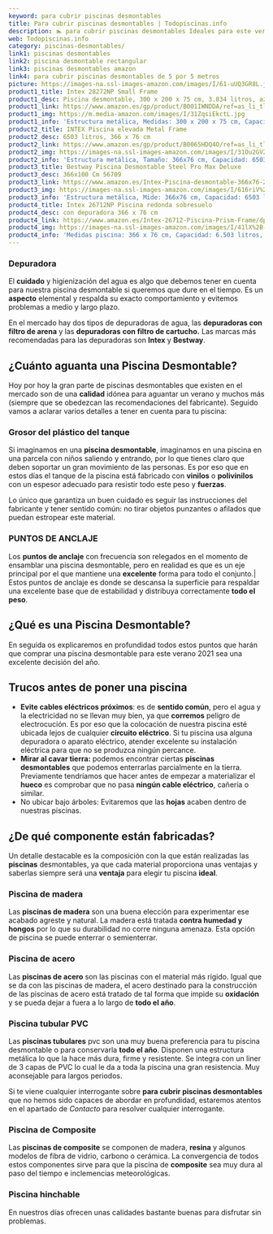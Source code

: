```yaml
---
keyword: para cubrir piscinas desmontables
title: Para cubrir piscinas desmontables | Todopiscinas.info
description: 🏊 para cubrir piscinas desmontables Ideales para este verano 2021. Aquí puedes comprar para cubrir piscinas desmontables y comparar con otras similares. No dejes escapar para cubrir piscinas desmontables a un precio realmente tentador.
web: Todopiscinas.info
category: piscinas-desmontables/
link1: piscinas desmontables
link2: piscina desmontable rectangular
link3: piscinas desmontables amazon
link4: para cubrir piscinas desmontables de 5 por 5 metros
picture: https://images-na.ssl-images-amazon.com/images/I/61-uUQ3GR8L.jpg
product1_title: Intex 28272NP Small Frame
product1_desc: Piscina desmontable, 300 x 200 x 75 cm, 3.834 litros, azul
product1_link: https://www.amazon.es/gp/product/B001IWNDDA/ref=as_li_tl?ie=UTF8&camp=3638&creative=24630&creativeASIN=B001IWNDDA&linkCode=as2&tag=todopiscinas0e-21&linkId=25b9d647487c889cb6ef56ed63f50ca1
product1_img: https://m.media-amazon.com/images/I/31ZqsiEkctL.jpg
product1_info: 'Estructura metálica, Medidas: 300 x 200 x 75 cm, Capacidad: 3.834 litros, Para 6 personas (+ 6 años), Fácil montaje, Forma rectangular'
product2_title: INTEX Piscina elevada Metal Frame
product2_desc: 6503 litros, 366 x 76 cm
product2_link: https://www.amazon.es/gp/product/B0065HDQ4O/ref=as_li_tl?ie=UTF8&camp=3638&creative=24630&creativeASIN=B0065HDQ4O&linkCode=as2&tag=todopiscinas0e-21&linkId=ed2430e3ba564d3527ee103df33ed7b3
product2_img: https://images-na.ssl-images-amazon.com/images/I/31Ou2GV2SAL.jpg
product2_info: 'Estructura metálica, Tamaño: 366x76 cm, Capacidad: 6503 litros, Forma circular, De 4 a 7 personas (+6 años)'
product3_title: Bestway Piscina Desmontable Steel Pro Max Deluxe
product3_desc: 366x100 Cm 56709
product3_link: https://www.amazon.es/Intex-Piscina-desmontable-366x76-28210NP/dp/B0065HDQ4O?__mk_es_ES=%C3%85M%C3%85%C5%BD%C3%95%C3%91&crid=25UQGV9HG2INI&dchild=1&keywords=piscinas+desmontables&qid=1615854176&sprefix=piscinas+dem%2Caps%2C201&sr=8-5&linkCode=ll1&tag=todopiscinas0e-21&linkId=34f200977c6cbaab1f3f4d9ac0e64755&language=es_ES&ref_=as_li_ss_tl
product3_img: https://images-na.ssl-images-amazon.com/images/I/616riV%2BiY3L.jpg
product3_info: 'Estructura metálica, Mide: 366x76 cm, Capacidad: 6503 litros, De 4 a 7 personas mayores de 6 años, Forma circular, Tecnología Super-Tough'
product4_title: Intex 26712NP Piscina redonda sobresuelo
product4_desc: con depuradora 366 x 76 cm
product4_link: https://www.amazon.es/Intex-26712-Piscina-Prism-Frame/dp/B07FB823GL?__mk_es_ES=%C3%85M%C3%85%C5%BD%C3%95%C3%91&dchild=1&keywords=piscinas+desmontables+con+depuradora&qid=1615936418&sr=8-5&linkCode=ll1&tag=todopiscinas0e-21&linkId=d98699de7830cd471766fa1daa36de34&language=es_ES&ref_=as_li_ss_tl
product4_img: https://images-na.ssl-images-amazon.com/images/I/41lX%2B-YpibL.jpg
product4_info: 'Medidas piscina: 366 x 76 cm, Capacidad: 6.503 litros, Incluye depuradora de cartucha A, Lona resistente triple capa'
---
```



<external-banner></external-banner>


<stats-list :link1=link1 :link2=link2 :link3=link3 :link4=link4 :category=category></stats-list>


### Depuradora

El **cuidado** y higienización del agua es algo que debemos tener en cuenta para nuestra piscina desmontable si queremos que dure en el tiempo. Es un **aspecto** elemental y respalda su exacto comportamiento y evitemos problemas a medio y largo plazo.

En el mercado hay dos tipos de depuradoras de agua, las **depuradoras con filtro de arena** y  las **depuradoras** **con filtro de cartucho.** Las marcas más recomendadas para las depuradoras son **Intex** y **Bestway**.

<brand-panel :title=product1_title :desc=product1_desc :img=product1_img :link=product1_link></brand-panel>


## ¿Cuánto aguanta una Piscina Desmontable?

Hoy por hoy la gran parte de piscinas desmontables que existen en el mercado son de una **calidad** idónea para aguantar un verano y muchos más (siempre que se obedezcan las recomendaciones del fabricante). Seguido vamos a aclarar varios detalles a tener en cuenta para tu piscina:


### Grosor del plástico del tanque

Si imaginamos en una **piscina desmontable**, imaginamos en una piscina en una parcela con niños saliendo y entrando, por lo que tienes claro que deben soportar un gran movimiento de las personas. Es por eso que en estos días el tanque de la piscina está fabricado con **vinilos** o **polivinilos** con un espesor adecuado para resistir todo este peso y **fuerzas**.

Lo único que garantiza un	 buen cuidado es seguir las instrucciones del fabricante y tener sentido común: no tirar objetos punzantes o afilados que puedan estropear este material.


### PUNTOS DE ANCLAJE

Los **puntos de anclaje** con frecuencia son relegados en el momento de ensamblar una piscina desmontable, pero en realidad es que es un eje principal por el que mantiene una **excelente** forma para todo el conjunto.| Estos puntos de anclaje es donde se descansa la superficie para respaldar una excelente base que de estabilidad y distribuya correctamente **todo el peso**.
## ¿Qué es una Piscina Desmontable?



En seguida os explicaremos en profundidad todos estos puntos que harán que comprar una piscina desmontable para este verano 2021 sea una excelente decisión del año.


## Trucos antes de poner una piscina



*   **Evite cables eléctricos próximos**: es de **sentido común**, pero el agua y la electricidad no se llevan muy bien, ya que **corremos** peligro de electrocución. Es por eso que la colocación de nuestra piscina esté ubicada lejos de cualquier **circuito eléctrico**. Si tu piscina usa alguna depuradora o aparato eléctrico, atender excelente su instalación eléctrica para que no se produzca ningún percance.
*   **Mirar al cavar tierra:** podemos encontrar ciertas **piscinas desmontables** que podemos enterrarlas parcialmente en la tierra. Previamente tendríamos que hacer antes de empezar a materializar el **hueco** es comprobar que no pasa **ningún cable eléctrico**, cañería o similar.
*   No ubicar bajo árboles: Evitaremos que las **hojas** acaben dentro de nuestras piscinas.


## ¿De qué componente están fabricadas?

Un detalle destacable es la composición con la que están realizadas las **piscinas** desmontables, ya que cada material proporciona unas ventajas y saberlas siempre será una **ventaja** para elegir tu piscina **ideal**.


### Piscina de madera

Las **piscinas de madera** son una buena elección para experimentar ese acabado agreste y natural. La madera está tratada **contra humedad y hongos** por lo que su durabilidad no corre ninguna amenaza. Esta opción de piscina se puede enterrar o semienterrar.


### Piscina de acero

Las **piscinas de acero** son las piscinas con el material más rígido. Igual que se da con las piscinas de madera, el acero destinado para la construcción de las piscinas de acero está tratado de tal forma que impide su **oxidación** y se pueda dejar a fuera a lo largo de **todo el año**.


### Piscina tubular PVC

Las **piscinas tubulares** pvc son una muy buena preferencia para tu piscina desmontable o para conservarla **todo el año**. Disponen una estructura metálica lo que la hace más dura, firme y resistente. Se integra con un liner de 3 capas de PVC lo cual le da a toda la piscina una gran resistencia. Muy aconsejable para largos periodos.

Si te viene cualquier interrogante sobre **para cubrir piscinas desmontables** que no hemos sido capaces de abordar en profundidad, estaremos atentos en el apartado de _Contacto_ para resolver cualquier interrogante.


### Piscina de Composite

Las **piscinas de composite** se componen de madera, **resina** y algunos modelos de fibra de vidrio, carbono o cerámica. La convergencia de todos estos componentes sirve para que la piscina de **composite** sea muy dura al paso del tiempo e inclemencias meteorológicas.


### Piscina hinchable

 En nuestros días ofrecen unas calidades bastante buenas para disfrutar sin problemas.